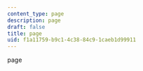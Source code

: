 ```yaml
---
content_type: page
description: page
draft: false
title: page
uid: f1a11759-b9c1-4c38-84c9-1caeb1d99911
---
```

page